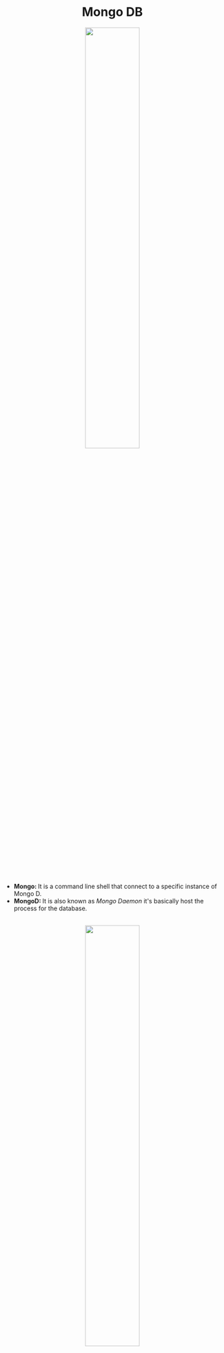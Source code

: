 <h1 align="center">Mongo DB</h1>
<div align="center">
  <img src="https://res.cloudinary.com/hevo/image/upload/f_auto,q_auto/v1644403814/hevo-learn/springboot_MongoDB_configuration_mongodb.jpg?_i=AA" align="center" height=50% width=50%>
</div>
<br>
<ul>
  <li><strong>Mongo: </strong>It is a command line shell that connect to a specific instance of Mongo D.</li>
  <li><strong>MongoD: </strong>It is also known as <em>Mongo Daemon</em> it's basically host the process for the database.</li>
</ul>
<br>
<div align="center">
  <img src="https://user-images.githubusercontent.com/68052449/223647052-8ced9cd1-57ed-4440-a24b-c079cf9d015f.png" align="center" row=50% width=50%>
</div>
<h3>Mongo DB Terminologies</h3>
<ul>
  <li><strong>Database:</strong> It is a set of collections.</li>
  <li><strong>Collections:</strong> It is a set of data. (For SQL it is a kind of table)</li>
  <li><strong>Document (BSON):</strong> It is acted like a row or data stored inside a collections.</li>
  <li><strong>Fields:</strong> It is a set of attributes or columns.</li>
</ul>
<br>
<h3>Commands:</h3>
<ul>
  <li><strong><em>mongosh</em></strong> is used to start the Mongo shell.</li>
  <li>Database</li>
  <ul>
    <li><strong><em>show dbs;</em></strong> is used to view all databases.</li>
    <li><strong><em>use database_name</em></strong> is used to create or switch to new database.</li>
    <li><strong><em>db</em></strong> is use to view currently used database.</li>
    <li><strong><em>db.dropDatabase();</em></strong> is use to delete currently active database.</li>
  </ul>
  <li>Collections</li>
  <ul>
    <li><strong><em>show collections</em></strong> is use to view all collections in currently active database.</li>
    <li><strong><em> db.createCollection("collection_name");</em></strong> is use to create new collection.</li>
    <li><strong><em> db.collection_name.drop()</em></strong> is use to delete collection.</li>
  </ul>
  <li>Enteries Insertions in Database</li>
  <ul>
    <li><strong><em>db.collection_name.insert({'name':'Ritik','Branch':'EE'})</em></strong> is use to insert enteries in collection.</li>
  </ul>
</ul>
